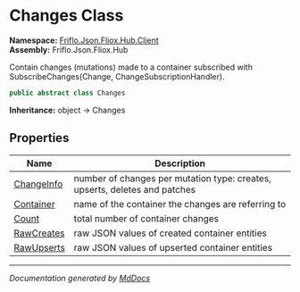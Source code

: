 ﻿<!--  
  <auto-generated>   
    The contents of this file were generated by a tool.  
    Changes to this file may be list if the file is regenerated  
  </auto-generated>   
-->

# Changes Class

**Namespace:** [Friflo.Json.Fliox.Hub.Client](../index.md)  
**Assembly:** Friflo.Json.Fliox.Hub

Contain  changes (mutations) made to a container subscribed with SubscribeChanges(Change, ChangeSubscriptionHandler).

```csharp
public abstract class Changes
```

**Inheritance:** object → Changes

## Properties

| Name                                   | Description                                                                  |
| -------------------------------------- | ---------------------------------------------------------------------------- |
| [ChangeInfo](properties/ChangeInfo.md) |  number of changes per mutation type: creates, upserts, deletes and patches  |
| [Container](properties/Container.md)   |  name of the container the changes are referring to                          |
| [Count](properties/Count.md)           |  total number of container changes                                           |
| [RawCreates](properties/RawCreates.md) |  raw JSON values of created container entities                               |
| [RawUpserts](properties/RawUpserts.md) |  raw JSON values of upserted container entities                              |

___

*Documentation generated by [MdDocs](https://github.com/ap0llo/mddocs)*
